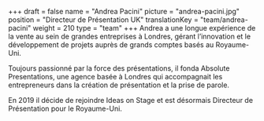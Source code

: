 +++
draft			= false
name			= "Andrea Pacini"
picture			= "andrea-pacini.jpg"
position	 	= "Directeur de Présentation UK"
translationKey	= "team/andrea-pacini"
weight			= 210
type			= "team"
+++
Andrea a une longue expérience de la vente au sein de grandes entreprises à Londres, gérant l’innovation et le développement de projets auprès de grands comptes basés au Royaume-Uni.

Toujours passionné par la force des présentations, il fonda Absolute Presentations, une agence basée à Londres qui accompagnait les entrepreneurs dans la création de présentation et la prise de parole. 

En 2019 il décide de rejoindre Ideas on Stage et est désormais Directeur de Présentation pour le Royaume-Uni.